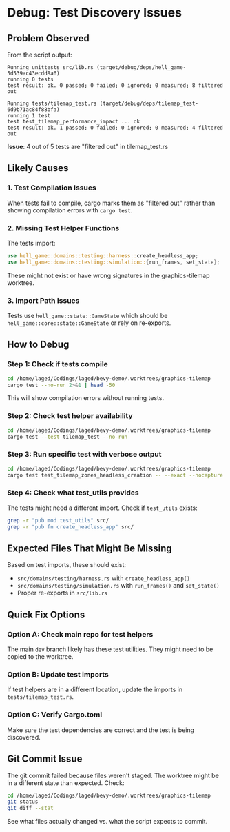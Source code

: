 # Debug: Test Discovery Issues

## Problem Observed

From the script output:
```
Running unittests src/lib.rs (target/debug/deps/hell_game-5d539ac43ecdd8a6)
running 0 tests
test result: ok. 0 passed; 0 failed; 0 ignored; 0 measured; 8 filtered out

Running tests/tilemap_test.rs (target/debug/deps/tilemap_test-6d9b71ac84f88bfa)
running 1 test
test test_tilemap_performance_impact ... ok
test result: ok. 1 passed; 0 failed; 0 ignored; 0 measured; 4 filtered out
```

**Issue**: 4 out of 5 tests are "filtered out" in tilemap_test.rs

## Likely Causes

### 1. Test Compilation Issues
When tests fail to compile, cargo marks them as "filtered out" rather than showing compilation errors with `cargo test`.

### 2. Missing Test Helper Functions
The tests import:
```rust
use hell_game::domains::testing::harness::create_headless_app;
use hell_game::domains::testing::simulation::{run_frames, set_state};
```

These might not exist or have wrong signatures in the graphics-tilemap worktree.

### 3. Import Path Issues
Tests use `hell_game::state::GameState` which should be `hell_game::core::state::GameState` or rely on re-exports.

## How to Debug

### Step 1: Check if tests compile
```bash
cd /home/laged/Codings/laged/bevy-demo/.worktrees/graphics-tilemap
cargo test --no-run 2>&1 | head -50
```

This will show compilation errors without running tests.

### Step 2: Check test helper availability
```bash
cd /home/laged/Codings/laged/bevy-demo/.worktrees/graphics-tilemap
cargo test --test tilemap_test --no-run
```

### Step 3: Run specific test with verbose output
```bash
cd /home/laged/Codings/laged/bevy-demo/.worktrees/graphics-tilemap
cargo test test_tilemap_zones_headless_creation -- --exact --nocapture
```

### Step 4: Check what test_utils provides
The tests might need a different import. Check if `test_utils` exists:
```bash
grep -r "pub mod test_utils" src/
grep -r "pub fn create_headless_app" src/
```

## Expected Files That Might Be Missing

Based on test imports, these should exist:
- `src/domains/testing/harness.rs` with `create_headless_app()`
- `src/domains/testing/simulation.rs` with `run_frames()` and `set_state()`
- Proper re-exports in `src/lib.rs`

## Quick Fix Options

### Option A: Check main repo for test helpers
The main `dev` branch likely has these test utilities. They might need to be copied to the worktree.

### Option B: Update test imports
If test helpers are in a different location, update the imports in `tests/tilemap_test.rs`.

### Option C: Verify Cargo.toml
Make sure the test dependencies are correct and the test is being discovered.

## Git Commit Issue

The git commit failed because files weren't staged. The worktree might be in a different state than expected. Check:

```bash
cd /home/laged/Codings/laged/bevy-demo/.worktrees/graphics-tilemap
git status
git diff --stat
```

See what files actually changed vs. what the script expects to commit.

